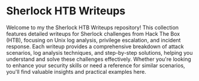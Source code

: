 # Sherlock HTB Writeups

Welcome to my the Sherlock HTB Writeups repository! This collection features detailed writeups for Sherlock challenges from Hack The Box (HTB), focusing on Unix log analysis, privilege escalation, and incident response. Each writeup provides a comprehensive breakdown of attack scenarios, log analysis techniques, and step-by-step solutions, helping you understand and solve these challenges effectively. Whether you're looking to enhance your security skills or need a reference for similar scenarios, you'll find valuable insights and practical examples here.
